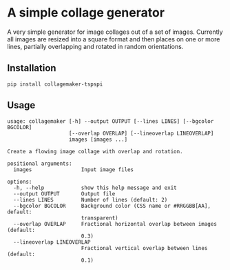 # A simple collage generator

A very simple generator for image collages out of a set of images. Currently
all images are resized into a square format and then places on one or more lines,
partially overlapping and rotated in random orientations.

## Installation

```
pip install collagemaker-tspspi
```

## Usage

```
usage: collagemaker [-h] --output OUTPUT [--lines LINES] [--bgcolor BGCOLOR]
                    [--overlap OVERLAP] [--lineoverlap LINEOVERLAP]
                    images [images ...]

Create a flowing image collage with overlap and rotation.

positional arguments:
  images                Input image files

options:
  -h, --help            show this help message and exit
  --output OUTPUT       Output file
  --lines LINES         Number of lines (default: 2)
  --bgcolor BGCOLOR     Background color (CSS name or #RRGGBB[AA], default:
                        transparent)
  --overlap OVERLAP     Fractional horizontal overlap between images (default:
                        0.3)
  --lineoverlap LINEOVERLAP
                        Fractional vertical overlap between lines (default:
                        0.1)
```

